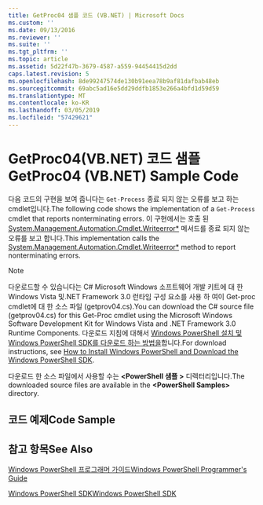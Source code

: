 ```yaml
---
title: GetProc04 샘플 코드 (VB.NET) | Microsoft Docs
ms.custom: ''
ms.date: 09/13/2016
ms.reviewer: ''
ms.suite: ''
ms.tgt_pltfrm: ''
ms.topic: article
ms.assetid: 5d22f47b-3679-4587-a559-94454415d2dd
caps.latest.revision: 5
ms.openlocfilehash: 8de99247574de130b91eea78b9af81dafbab48eb
ms.sourcegitcommit: 69abc5ad16e5dd29ddfb1853e266a4bfd1d59d59
ms.translationtype: MT
ms.contentlocale: ko-KR
ms.lasthandoff: 03/05/2019
ms.locfileid: "57429621"
---
```

# <a name="getproc04-vbnet-sample-code"></a><span data-ttu-id="46136-102">GetProc04(VB.NET) 코드 샘플</span><span class="sxs-lookup"><span data-stu-id="46136-102">GetProc04 (VB.NET) Sample Code</span></span>

<span data-ttu-id="46136-103">다음 코드의 구현을 보여 줍니다는 `Get-Process` 종료 되지 않는 오류를 보고 하는 cmdlet입니다.</span><span class="sxs-lookup"><span data-stu-id="46136-103">The following code shows the implementation of a `Get-Process` cmdlet that reports nonterminating errors.</span></span> <span data-ttu-id="46136-104">이 구현에서는 호출 된 [System.Management.Automation.Cmdlet.Writeerror\*](/dotnet/api/System.Management.Automation.Cmdlet.WriteError) 메서드를 종료 되지 않는 오류를 보고 합니다.</span><span class="sxs-lookup"><span data-stu-id="46136-104">This implementation calls the [System.Management.Automation.Cmdlet.Writeerror\*](/dotnet/api/System.Management.Automation.Cmdlet.WriteError) method to report nonterminating errors.</span></span>

> [!NOTE]
> <span data-ttu-id="46136-105">다운로드할 수 있습니다는 C# Microsoft Windows 소프트웨어 개발 키트에 대 한 Windows Vista 및.NET Framework 3.0 런타임 구성 요소를 사용 하 여이 Get-proc cmdlet에 대 한 소스 파일 (getprov04.cs).</span><span class="sxs-lookup"><span data-stu-id="46136-105">You can download the C# source file (getprov04.cs) for this Get-Proc cmdlet using the Microsoft Windows Software Development Kit for Windows Vista and .NET Framework 3.0 Runtime Components.</span></span> <span data-ttu-id="46136-106">다운로드 지침에 대해서 [Windows PowerShell 설치 및 Windows PowerShell SDK를 다운로드 하는 방법을](/powershell/developer/installing-the-windows-powershell-sdk)합니다.</span><span class="sxs-lookup"><span data-stu-id="46136-106">For download instructions, see [How to Install Windows PowerShell and Download the Windows PowerShell SDK](/powershell/developer/installing-the-windows-powershell-sdk).</span></span>
>
> <span data-ttu-id="46136-107">다운로드 한 소스 파일에서 사용할 수는  **\<PowerShell 샘플 >** 디렉터리입니다.</span><span class="sxs-lookup"><span data-stu-id="46136-107">The downloaded source files are available in the **\<PowerShell Samples>** directory.</span></span>

## <a name="code-sample"></a><span data-ttu-id="46136-108">코드 예제</span><span class="sxs-lookup"><span data-stu-id="46136-108">Code Sample</span></span>

<!-- TODO!!!: review snippet reference  [!CODE [Msh_samplesgetproc04#GetProc04vball](Msh_samplesgetproc04#GetProc04vball)]  -->

## <a name="see-also"></a><span data-ttu-id="46136-109">참고 항목</span><span class="sxs-lookup"><span data-stu-id="46136-109">See Also</span></span>

[<span data-ttu-id="46136-110">Windows PowerShell 프로그래머 가이드</span><span class="sxs-lookup"><span data-stu-id="46136-110">Windows PowerShell Programmer's Guide</span></span>](./windows-powershell-programmer-s-guide.md)

[<span data-ttu-id="46136-111">Windows PowerShell SDK</span><span class="sxs-lookup"><span data-stu-id="46136-111">Windows PowerShell SDK</span></span>](../windows-powershell-reference.md)